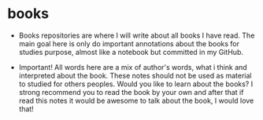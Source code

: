 # books

- Books repositories are where I will write about all books I have read. The main goal here is only do important annotations about the books for studies purpose, almost like a notebook but committed in my GitHub.

- Important! All words here are a mix of author's words, what i think and interpreted about the book. These notes should not be used as material to studied for others peoples. Would you like to learn about the books? I strong recommend you to read the book by your own and after that if read this notes it would be awesome to talk about the book, I would love that!